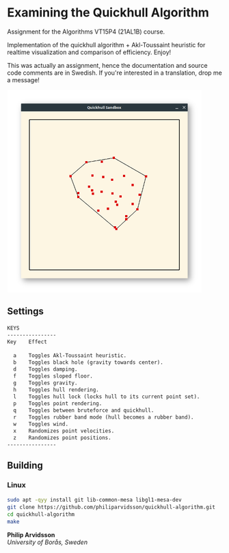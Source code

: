 # Examining the Quickhull Algorithm

Assignment for the Algorithms VT15P4 (21AL1B) course.

Implementation of the quickhull algorithm + Akl-Toussaint heuristic for realtime visualization and comparison of efficiency. Enjoy!

This was actually an assignment, hence the documentation and source code comments are in Swedish. If you're interested in a translation, drop me a message!

<img src="alg-quickhull/images/qh1.png" alt="" />

## Settings

    KEYS
    ----------------
    Key    Effect

      a    Toggles Akl-Toussaint heuristic.
      b    Toggles black hole (gravity towards center).
      d    Toggles damping.
      f    Toggles sloped floor.
      g    Toggles gravity.
      h    Toggles hull rendering.
      l    Toggles hull lock (locks hull to its current point set).
      p    Toggles point rendering.
      q    Toggles between bruteforce and quickhull.
      r    Toggles rubber band mode (hull becomes a rubber band).
      w    Toggles wind.
      x    Randomizes point velocities.
      z    Randomizes point positions.
    ----------------

## Building

### Linux

```bash
sudo apt -qyy install git lib-common-mesa libgl1-mesa-dev
git clone https://github.com/philiparvidsson/quickhull-algorithm.git
cd quickhull-algorithm
make
```

**Philip Arvidsson**<br/>
*University of Borås, Sweden*

